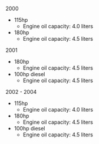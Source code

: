 2000
- 115hp
    - Engine oil capacity: 4.0 liters
- 180hp
    - Engine oil capacity: 4.5 liters

2001
- 180hp
    - Engine oil capacity: 4.5 liters
- 100hp diesel
    - Engine oil capacity: 4.5 liters

2002 - 2004
- 115hp
    - Engine oil capacity: 4.0 liters
- 180hp
    - Engine oil capacity: 4.5 liters
- 100hp diesel
    - Engine oil capacity: 4.5 liters

